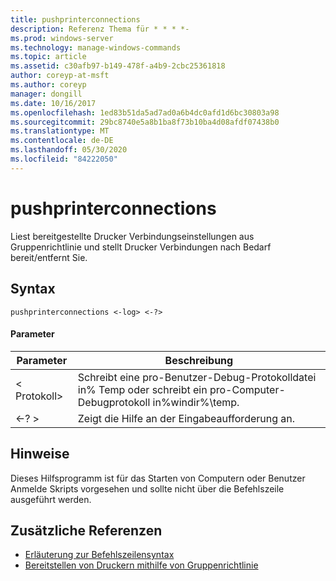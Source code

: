 ```yaml
---
title: pushprinterconnections
description: Referenz Thema für * * * *-
ms.prod: windows-server
ms.technology: manage-windows-commands
ms.topic: article
ms.assetid: c30afb97-b149-478f-a4b9-2cbc25361818
author: coreyp-at-msft
ms.author: coreyp
manager: dongill
ms.date: 10/16/2017
ms.openlocfilehash: 1ed83b51da5ad7ad0a6b4dc0afd1d6bc30803a98
ms.sourcegitcommit: 29bc8740e5a8b1ba8f73b10ba4d08afdf07438b0
ms.translationtype: MT
ms.contentlocale: de-DE
ms.lasthandoff: 05/30/2020
ms.locfileid: "84222050"
---
```

# <a name="pushprinterconnections"></a>pushprinterconnections



Liest bereitgestellte Drucker Verbindungseinstellungen aus Gruppenrichtlinie und stellt Drucker Verbindungen nach Bedarf bereit/entfernt Sie.

## <a name="syntax"></a>Syntax

```
pushprinterconnections <-log> <-?>
```

#### <a name="parameters"></a>Parameter

|Parameter|Beschreibung|
|---------|-----------|
|< Protokoll>|Schreibt eine pro-Benutzer-Debug-Protokolldatei in% Temp oder schreibt ein pro-Computer-Debugprotokoll in%windir%\temp.|
|<-? >|Zeigt die Hilfe an der Eingabeaufforderung an.|

## <a name="remarks"></a>Hinweise

Dieses Hilfsprogramm ist für das Starten von Computern oder Benutzer Anmelde Skripts vorgesehen und sollte nicht über die Befehlszeile ausgeführt werden.

## <a name="additional-references"></a>Zusätzliche Referenzen

- [Erläuterung zur Befehlszeilensyntax](command-line-syntax-key.md)
-   [Bereitstellen von Druckern mithilfe von Gruppenrichtlinie](https://go.microsoft.com/fwlink/?LinkId=230627)